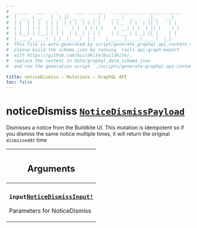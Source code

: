 ```yaml
---
#  _____   ____    _   _  ____ _______   ______ _____ _____ _______
#  |  __  / __   |  | |/ __ __   __| |  ____|  __ _   _|__   __|
#  | |  | | |  | | |  | | |  | | | |    | |__  | |  | || |    | |
#  | |  | | |  | | | . ` | |  | | | |    |  __| | |  | || |    | |
#  | |__| | |__| | | |  | |__| | | |    | |____| |__| || |_   | |
#  |_____/ ____/  |_| _|____/  |_|    |______|_____/_____|  |_|
#  This file is auto-generated by script/generate_graphql_api_content.sh,
#  please build the schema.json by running `rails api:graph:export`
#  with https://github.com/buildkite/buildkite/,
#  replace the content in data/graphql_data_schema.json
#  and run the generation script `./scripts/generate-graphql-api-content.sh`.

title: noticeDismiss – Mutations – GraphQL API
toc: false
---
```

<!-- vale off -->
<h1 class="has-pills" data-algolia-exclude>
  noticeDismiss
  <a href="/docs/apis/graphql/schemas/object/noticedismisspayload" class="pill pill--object pill--normal-case pill--large" title="Go to OBJECT NoticeDismissPayload">
  <code>NoticeDismissPayload</code>
</a>

</h1>
<!-- vale on -->


Dismisses a notice from the Buildkite UI. This mutation is idempotent so if you dismiss the same notice multiple times, it will return the original `dismissedAt` time

<table class="responsive-table responsive-table--single-column-rows">
  <thead>
    <th>
      <h2 data-algolia-exclude>Arguments</h2>
    </th>
  </thead>
  <tbody>
    <tr><td><h3 class="is-small has-pills"><code>input</code><a href="/docs/apis/graphql/schemas/input_object/noticedismissinput" class="pill pill--input_object pill--normal-case pill--medium" title="Go to INPUT_OBJECT NoticeDismissInput"><code>NoticeDismissInput!</code></a></h3><p>Parameters for NoticeDismiss</p></td></tr>
  </tbody>
</table>
